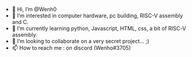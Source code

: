 - 👋 Hi, I’m @Wenh0
- 👀 I’m interested in computer hardware, pc building, RISC-V assembly and C.
- 🌱 I’m currently learning python, Javascript, HTML, css, a bit of RISC-V assembly.
- 💞️ I’m looking to collaborate on a very secret project...  ;)
- 📫 How to reach me : on discord (Wenho#3705) 

<!---
Wenh0/Wenh0 is a ✨ special ✨ repository because its `README.md` (this file) appears on your GitHub profile.
You can click the Preview link to take a look at your changes.
--->
